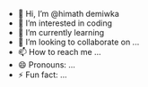 - 👋 Hi, I’m @himath demiwka
- 👀 I’m interested in coding
- 🌱 I’m currently learning 
- 💞️ I’m looking to collaborate on ...
- 📫 How to reach me ...
- 😄 Pronouns: ...
- ⚡ Fun fact: ...

<!---
himathace/himathace is a ✨ special ✨ repository because its `README.md` (this file) appears on your GitHub profile.
You can click the Preview link to take a look at your changes.
--->

